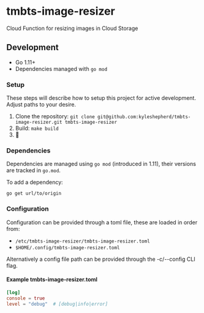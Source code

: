 # tmbts-image-resizer

Cloud Function for resizing images in Cloud Storage

## Development

- Go 1.11+
- Dependencies managed with `go mod`

### Setup

These steps will describe how to setup this project for active development. Adjust paths to your desire.

1. Clone the repository: `git clone git@github.com:kyleshepherd/tmbts-image-resizer.git tmbts-image-resizer`
2. Build: `make build`
3. 🍻

### Dependencies

Dependencies are managed using `go mod` (introduced in 1.11), their versions
are tracked in `go.mod`.

To add a dependency:

```
go get url/to/origin
```

### Configuration

Configuration can be provided through a toml file, these are loaded
in order from:

- `/etc/tmbts-image-resizer/tmbts-image-resizer.toml`
- `$HOME/.config/tmbts-image-resizer.toml`

Alternatively a config file path can be provided through the
-c/--config CLI flag.

#### Example tmbts-image-resizer.toml

```toml
[log]
console = true
level = "debug"  # [debug|info|error]
```
